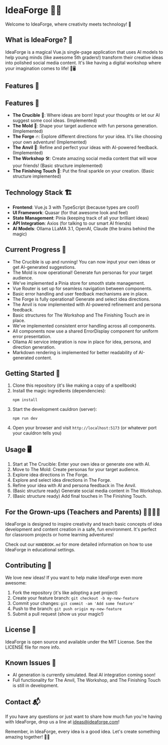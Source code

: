 # IdeaForge 🔮✨

Welcome to IdeaForge, where creativity meets technology! 🚀

## What is IdeaForge? 🤔

IdeaForge is a magical Vue.js single-page application that uses AI models to help young minds (like awesome 5th graders!) transform their creative ideas into polished social media content. It's like having a digital workshop where your imagination comes to life! 🎨🖥️

## Features 🌟

## Features 🌟

- **The Crucible** 🧪: Where ideas are born! Input your thoughts or let our AI suggest some cool ideas. (Implemented)
- **The Mold** 🧬: Shape your target audience with fun persona generation. (Implemented)
- **The Forge** 🔥: Explore different directions for your idea. It's like choosing your own adventure! (Implemented)
- **The Anvil** 🔨: Refine and perfect your ideas with AI-powered feedback. (Implemented)
- **The Workshop** 🛠️: Create amazing social media content that will wow your friends! (Basic structure implemented)
- **The Finishing Touch** 🎨: Put the final sparkle on your creation. (Basic structure implemented)

## Technology Stack 🏗️

- **Frontend**: Vue.js 3 with TypeScript (because types are cool!)
- **UI Framework**: Quasar (for that awesome look and feel)
- **State Management**: Pinia (keeping track of all your brilliant ideas)
- **API Integration**: Axios (for talking to our smart AI friends)
- **AI Models**: Ollama LLaMA 3.1, OpenAI, Claude (the brains behind the magic)

## Current Progress 🚧

- The Crucible is up and running! You can now input your own ideas or get AI-generated suggestions.
- The Mold is now operational! Generate fun personas for your target audience.
- We've implemented a Pinia store for smooth state management.
- Vue Router is set up for seamless navigation between components.
- Basic error handling and user feedback mechanisms are in place.
- The Forge is fully operational! Generate and select idea directions.
- The Anvil is now implemented with AI-powered refinement and persona feedback.
- Basic structures for The Workshop and The Finishing Touch are in place.
- We've implemented consistent error handling across all components.
- All components now use a shared ErrorDisplay component for uniform error presentation.
- Ollama AI service integration is now in place for idea, persona, and direction generation.
- Markdown rendering is implemented for better readability of AI-generated content.


## Getting Started 🚀

1. Clone this repository (it's like making a copy of a spellbook)
2. Install the magic ingredients (dependencies):
   ```
   npm install
   ```
3. Start the development cauldron (server):
   ```
   npm run dev
   ```
4. Open your browser and visit `http://localhost:5173` (or whatever port your cauldron tells you)

## Usage 🖥️

1. Start at The Crucible: Enter your own idea or generate one with AI.
2. Move to The Mold: Create personas for your target audience.
3. Explore idea directions in The Forge.
4. Explore and select idea directions in The Forge.
5. Refine your idea with AI and persona feedback in The Anvil.
6. (Basic structure ready) Generate social media content in The Workshop.
7. (Basic structure ready) Add final touches in The Finishing Touch.

## For the Grown-ups (Teachers and Parents) 👩‍🏫👨‍🏫

IdeaForge is designed to inspire creativity and teach basic concepts of idea development and content creation in a safe, fun environment. It's perfect for classroom projects or home learning adventures!

Check out our `HANDBOOK.md` for more detailed information on how to use IdeaForge in educational settings.

## Contributing 🤝

We love new ideas! If you want to help make IdeaForge even more awesome:

1. Fork the repository (it's like adopting a pet project)
2. Create your feature branch: `git checkout -b my-new-feature`
3. Commit your changes: `git commit -am 'Add some feature'`
4. Push to the branch: `git push origin my-new-feature`
5. Submit a pull request (show us your magic!)

## License 📜

IdeaForge is open source and available under the MIT License. See the LICENSE file for more info.

## Known Issues 🐛

- AI generation is currently simulated. Real AI integration coming soon!
- Full functionality for The Anvil, The Workshop, and The Finishing Touch is still in development.

## Contact 📬

If you have any questions or just want to share how much fun you're having with IdeaForge, drop us a line at ideas@ideaforge.com!

Remember, in IdeaForge, every idea is a good idea. Let's create something amazing together! 🌈🚀
